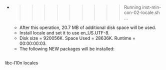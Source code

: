 * >>>>>>>>> Running inst-min-con-02-locale.sh ...
  * After this operation, 20.7 MB of additional disk space will be used.
  * Install locale and set it to use en_US.UTF-8.
  * Disk size = 920056K. Space Used = 28636K. Runtime = 00:00:00:03.
  * The following NEW packages will be installed:
  ```bash
libc-l10n locales
  ```
